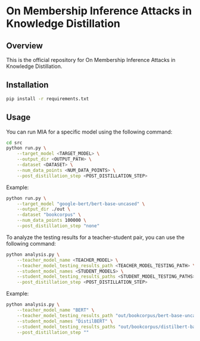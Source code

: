 # On Membership Inference Attacks in Knowledge Distillation

## Overview
This is the official repository for On Membership Inference Attacks in Knowledge Distillation.

## Installation
   ```bash
   pip install -r requirements.txt
   ```

## Usage

You can run MIA for a specific model using the following command:

```bash
cd src
python run.py \
    --target_model <TARGET_MODEL> \
    --output_dir <OUTPUT_PATH> \
    --dataset <DATASET> \
    --num_data_points <NUM_DATA_POINTS> \
    --post_distillation_step <POST_DISTILLATION_STEP>
```

Example:
```bash
python run.py \
    --target_model "google-bert/bert-base-uncased" \
    --output_dir ./out \
    --dataset "bookcorpus" \
    --num_data_points 100000 \
    --post_distillation_step "none"
```

To analyze the testing results for a teacher-student pair, you can use the following command:

```bash
python analysis.py \
    --teacher_model_name <TEACHER_MODEL> \
    --teacher_model_testing_results_path <TEACHER_MODEL_TESTING_PATH> \
    --student_model_names <STUDENT_MODELS> \
    --student_model_testing_results_paths <STUDENT_MODEL_TESTING_PATHS> \
    --post_distillation_step <POST_DISTILLATION_STEP>
```

Example:
```bash
python analysis.py \
    --teacher_model_name "BERT" \
    --teacher_model_testing_results_path "out/bookcorpus/bert-base-uncased/128/2_shot_128.csv" \
    --student_model_names "DistilBERT" \
    --student_model_testing_results_paths "out/bookcorpus/distilbert-base-uncased/128/2_shot_128.csv" \
    --post_distillation_step ""
```

